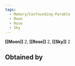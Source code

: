 ```yaml
---
tags:
  - Memory/Confounding-Parable
  - Moon
  - Rose
  - Sky
---
```


**[[Moon]]** 2, **[[Rose]]** 2, **[[Sky]]** 2

## Obtained by
